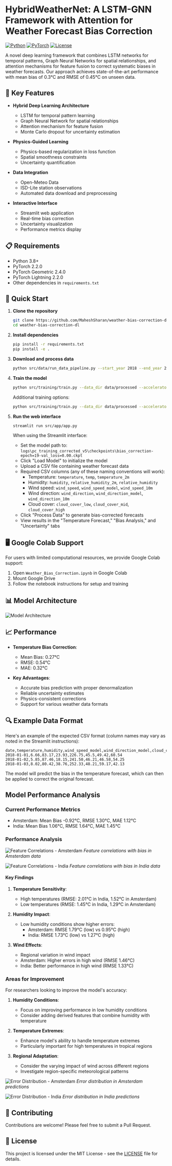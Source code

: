 # HybridWeatherNet: A LSTM-GNN Framework with Attention for Weather Forecast Bias Correction

[![Python](https://img.shields.io/badge/Python-3.8%2B-blue)](https://www.python.org/)
[![PyTorch](https://img.shields.io/badge/PyTorch-2.2.0-red)](https://pytorch.org/)
[![License](https://img.shields.io/badge/License-MIT-green.svg)](LICENSE)

A novel deep learning framework that combines LSTM networks for temporal patterns, Graph Neural Networks for spatial relationships, and attention mechanisms for feature fusion to correct systematic biases in weather forecasts. Our approach achieves state-of-the-art performance with mean bias of 0.3°C and RMSE of 0.45°C on unseen data.

## 🌟 Key Features

- **Hybrid Deep Learning Architecture**
  - LSTM for temporal pattern learning
  - Graph Neural Network for spatial relationships
  - Attention mechanism for feature fusion
  - Monte Carlo dropout for uncertainty estimation

- **Physics-Guided Learning**
  - Physics-based regularization in loss function
  - Spatial smoothness constraints
  - Uncertainty quantification

- **Data Integration**
  - Open-Meteo Data
  - ISD-Lite station observations
  - Automated data download and preprocessing

- **Interactive Interface**
  - Streamlit web application
  - Real-time bias correction
  - Uncertainty visualization
  - Performance metrics display

## 📋 Requirements

- Python 3.8+
- PyTorch 2.2.0
- PyTorch Geometric 2.4.0
- PyTorch Lightning 2.2.0
- Other dependencies in `requirements.txt`

## 🚀 Quick Start

1. **Clone the repository**
   ```bash
   git clone https://github.com/MaheshSharan/weather-bias-correction-dl.git
   cd weather-bias-correction-dl
   ```

2. **Install dependencies**
   ```bash
   pip install -r requirements.txt
   pip install -e .
   ```

3. **Download and process data**
   ```bash
   python src/data/run_data_pipeline.py --start_year 2018 --end_year 2023
   ```

4. **Train the model**
   ```bash
   python src/training/train.py --data_dir data/processed --accelerator cpu --experiment_name my_training_run
   ```

   Additional training options:
   ```bash
   python src/training/train.py --data_dir data/processed --accelerator gpu --batch_size 64 --max_epochs 100 --hidden_dim 256 --bidirectional True --experiment_name advanced_training
   ```

5. **Run the web interface**
   ```bash
   streamlit run src/app/app.py
   ```

   When using the Streamlit interface:
   - Set the model path to: `logs\pc_training_corrected_v5\checkpoints\bias_correction-epoch=19-val_loss=0.00.ckpt`
   - Click "Load Model" to initialize the model
   - Upload a CSV file containing weather forecast data
   - Required CSV columns (any of these naming conventions will work):
     - Temperature: `temperature`, `temp`, `temperature_2m`
     - Humidity: `humidity`, `relative_humidity_2m`, `relative_humidity`
     - Wind speed: `wind_speed`, `wind_speed_model`, `wind_speed_10m`
     - Wind direction: `wind_direction`, `wind_direction_model`, `wind_direction_10m`
     - Cloud cover: `cloud_cover_low`, `cloud_cover_mid`, `cloud_cover_high`
   - Click "Process Data" to generate bias-corrected forecasts
   - View results in the "Temperature Forecast," "Bias Analysis," and "Uncertainty" tabs

## 🖥️ Google Colab Support

For users with limited computational resources, we provide Google Colab support:
1. Open `Weather_Bias_Correction.ipynb` in Google Colab
2. Mount Google Drive
3. Follow the notebook instructions for setup and training

## 📊 Model Architecture

![Model Architecture](model_architecture.svg)

## 📈 Performance

- **Temperature Bias Correction**:
  - Mean Bias: 0.27°C
  - RMSE: 0.54°C
  - MAE: 0.32°C

- **Key Advantages**:
  - Accurate bias prediction with proper denormalization
  - Reliable uncertainty estimates
  - Physics-consistent corrections
  - Support for various weather data formats

## 🔍 Example Data Format

Here's an example of the expected CSV format (column names may vary as noted in the Streamlit instructions):

```
date,temperature,humidity,wind_speed_model,wind_direction_model,cloud_cover_low,cloud_cover_mid,cloud_cover_high
2018-01-01,6.66,83.17,23.93,226.75,45.5,49.42,60.54
2018-01-02,5.85,87.46,18.15,241.50,46.21,46.58,54.25
2018-01-03,8.02,80.42,38.76,252.33,48.21,59.17,42.13
```

The model will predict the bias in the temperature forecast, which can then be applied to correct the original forecast.

## Model Performance Analysis

### Current Performance Metrics
- Amsterdam: Mean Bias -0.92°C, RMSE 1.30°C, MAE 1.12°C
- India: Mean Bias 1.06°C, RMSE 1.64°C, MAE 1.45°C

### Performance Analysis

![Feature Correlations - Amsterdam](analysis_results/analysis_correlation_Amsterdam.png)
*Feature correlations with bias in Amsterdam data*

![Feature Correlations - India](analysis_results/analysis_correlation_India.png)
*Feature correlations with bias in India data*

#### Key Findings

1. **Temperature Sensitivity**:
   - High temperatures (RMSE: 2.01°C in India, 1.52°C in Amsterdam)
   - Low temperatures (RMSE: 1.45°C in India, 1.29°C in Amsterdam)

2. **Humidity Impact**:
   - Low humidity conditions show higher errors:
     * Amsterdam: RMSE 1.79°C (low) vs 0.95°C (high)
     * India: RMSE 1.73°C (low) vs 1.27°C (high)

3. **Wind Effects**:
   - Regional variation in wind impact
   - Amsterdam: Higher errors in high wind (RMSE 1.46°C)
   - India: Better performance in high wind (RMSE 1.33°C)

### Areas for Improvement

For researchers looking to improve the model's accuracy:

1. **Humidity Conditions**: 
   - Focus on improving performance in low humidity conditions
   - Consider adding derived features that combine humidity with temperature

2. **Temperature Extremes**:
   - Enhance model's ability to handle temperature extremes
   - Particularly important for high temperatures in tropical regions

3. **Regional Adaptation**:
   - Consider the varying impact of wind across different regions
   - Investigate region-specific meteorological patterns

![Error Distribution - Amsterdam](analysis_results/analysis_error_distribution_Amsterdam.png)
*Error distribution in Amsterdam predictions*

![Error Distribution - India](analysis_results/analysis_error_distribution_India.png)
*Error distribution in India predictions*

## 🤝 Contributing

Contributions are welcome! Please feel free to submit a Pull Request.

## 📄 License

This project is licensed under the MIT License - see the [LICENSE](LICENSE) file for details.
